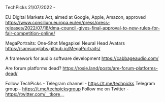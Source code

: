 TechPicks 21/07/2022 -

EU Digital Markets Act, aimed at Google, Apple, Amazon, approved
https://www.consilium.europa.eu/en/press/press-releases/2022/07/18/dma-council-gives-final-approval-to-new-rules-for-fair-competition-online/

MegaPortraits: One-Shot Megapixel Neural Head Avatars
https://samsunglabs.github.io/MegaPortraits/

A framework for audio software development
https://cabbageaudio.com/

Are forum platforms dead?
https://rosie.land/posts/are-forum-platforms-dead/

Follow TechPicks -
Telegram channel - https://t.me/techpicks
Telegram group - https://t.me/techpicksgroup
Follow me on Twitter - https://twitter.com/__tkore__